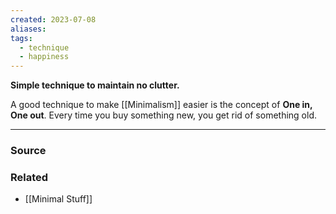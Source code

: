 ```yaml
---
created: 2023-07-08
aliases: 
tags:
  - technique
  - happiness
---
```

**Simple technique to maintain no clutter.**

A good technique to make [[Minimalism]] easier is the concept of **One in, One out**. Every time you buy something new, you get rid of something old. 

****
### Source

### Related
- [[Minimal Stuff]]